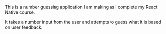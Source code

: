 This is a number guessing application I am making as I complete my React Native course.

It takes a number input from the user and attempts to guess what it is based on user feedback.
